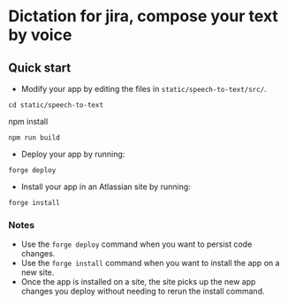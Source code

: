 # Dictation for jira, compose your text by voice

## Quick start

- Modify your app by editing the files in `static/speech-to-text/src/`.


```
cd static/speech-to-text
```

npm install
```
npm run build
```

- Deploy your app by running:
```
forge deploy
```

- Install your app in an Atlassian site by running:
```
forge install
```

### Notes
- Use the `forge deploy` command when you want to persist code changes.
- Use the `forge install` command when you want to install the app on a new site.
- Once the app is installed on a site, the site picks up the new app changes you deploy without needing to rerun the install command.
